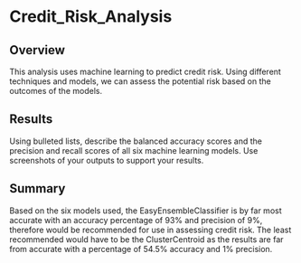 # Credit_Risk_Analysis

## Overview
This analysis uses machine learning to predict credit risk. Using different techniques and models, we can assess the potential risk based on the outcomes of the models.

## Results
Using bulleted lists, describe the balanced accuracy scores and the precision and recall scores of all six machine learning models. Use screenshots of your outputs to support your results.


## Summary
Based on the six models used, the EasyEnsembleClassifier is by far most accurate with an accuracy percentage of 93% and precision of 9%, therefore would be recommended for use in assessing credit risk. The least recommended would have to be the ClusterCentroid as the results are far from accurate with a percentage of 54.5% accuracy and 1% precision.
